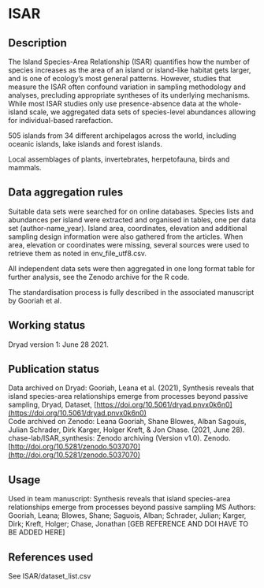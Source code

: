 # ISAR

## Description
<!---This is the Dryad repo abstract-->
The Island Species-Area Relationship (ISAR) quantifies how the number of species
increases as the area of an island or island-like habitat gets larger, and is
one of ecology’s most general patterns. However, studies that measure the ISAR
often confound variation in sampling methodology and analyses, precluding
appropriate syntheses of its underlying mechanisms. While most ISAR studies
only use presence-absence data at the whole-island scale, we aggregated data
sets of species-level abundances allowing for individual-based rarefaction.

505 islands from 34 different archipelagos across the world, including oceanic islands, lake islands and forest islands.

Local assemblages of plants, invertebrates, herpetofauna, birds and mammals.

## Data aggregation rules
<!---This is the Dryad repo abstract-->
Suitable data sets were searched for on online databases. Species lists and
abundances per island were extracted and organised in tables, one per data set
(author-name_year). Island area, coordinates, elevation and additional sampling
design information were also gathered from the articles. When area, elevation or
coordinates were missing, several sources were used to retrieve them as noted in
env_file_utf8.csv.

All independent data sets were then aggregated in one long format table for
further analysis, see the Zenodo archive for the R code.

The standardisation process is fully described in the associated manuscript by
Gooriah et al.  


## Working status
Dryad version 1: June 28 2021.

## Publication status
Data archived on Dryad: Gooriah, Leana et al. (2021), Synthesis reveals that island species-area relationships emerge from processes beyond passive sampling, Dryad, Dataset, [https://doi.org/10.5061/dryad.pnvx0k6n0](https://doi.org/10.5061/dryad.pnvx0k6n0)  
Code archived on Zenodo: Leana Gooriah, Shane Blowes, Alban Sagouis, Julian Schrader, Dirk Karger, Holger Kreft, & Jon Chase. (2021, June 28). chase-lab/ISAR_synthesis: Zenodo archiving (Version v1.0). Zenodo. [http://doi.org/10.5281/zenodo.5037070](http://doi.org/10.5281/zenodo.5037070)


## Usage
Used in team manuscript: Synthesis reveals that island species-area relationships emerge from processes beyond passive sampling MS Authors: Gooriah, Leana; Blowes, Shane; Saguois, Alban; Schrader, Julian; Karger, Dirk; Kreft, Holger; Chase, Jonathan [GEB REFERENCE AND DOI HAVE TO BE ADDED HERE]

## References used
See ISAR/dataset_list.csv
